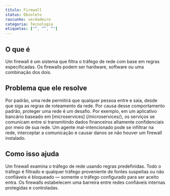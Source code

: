 ```yaml
---
título: Firewall
status: Obsoleto
rascunho: verdadeiro
categoria: Tecnologia
etiquetas: ["”, “”, “"]
---
```


## O que é

Um firewall é um sistema que filtra o tráfego de rede com base em regras especificadas. 
Os firewalls podem ser hardware, software ou uma combinação dos dois.

## Problema que ele resolve

Por padrão, uma rede permitirá que qualquer pessoa entre e saia, desde que siga as regras de roteamento da rede. 
Por causa desse comportamento padrão, proteger uma rede é um desafio. 
Por exemplo, em um aplicativo bancário baseado em [microservices] (/microservices/), os serviços se comunicam entre si 
transmitindo dados financeiros altamente confidenciais por meio de sua rede. 
Um agente mal-intencionado pode se infiltrar na rede, interceptar a comunicação e causar danos se não houver um firewall instalado.
 
## Como isso ajuda

Um firewall examina o tráfego de rede usando regras predefinidas. 
Todo o tráfego é filtrado e qualquer tráfego proveniente de fontes suspeitas ou não confiáveis é bloqueado 
— somente o tráfego configurado para ser aceito entra. 
Os firewalls estabelecem uma barreira entre redes confiáveis internas protegidas e controladas. 
